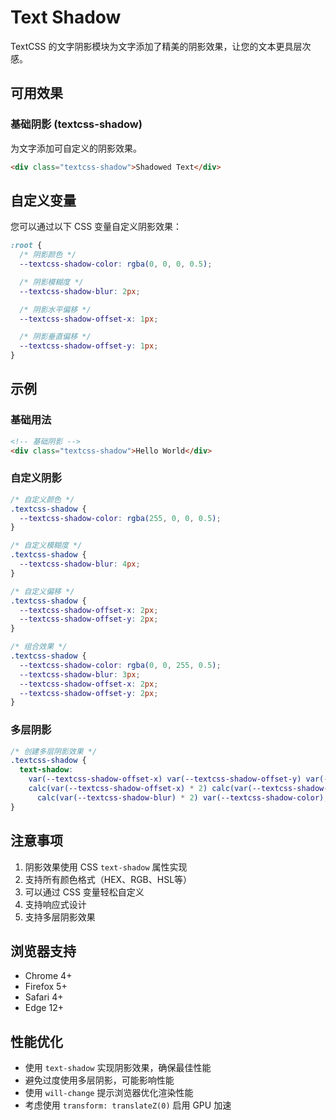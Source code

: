 # Text Shadow

TextCSS 的文字阴影模块为文字添加了精美的阴影效果，让您的文本更具层次感。

## 可用效果

### 基础阴影 (textcss-shadow)

为文字添加可自定义的阴影效果。

```html
<div class="textcss-shadow">Shadowed Text</div>
```

## 自定义变量

您可以通过以下 CSS 变量自定义阴影效果：

```css
:root {
  /* 阴影颜色 */
  --textcss-shadow-color: rgba(0, 0, 0, 0.5);

  /* 阴影模糊度 */
  --textcss-shadow-blur: 2px;

  /* 阴影水平偏移 */
  --textcss-shadow-offset-x: 1px;

  /* 阴影垂直偏移 */
  --textcss-shadow-offset-y: 1px;
}
```

## 示例

### 基础用法

```html
<!-- 基础阴影 -->
<div class="textcss-shadow">Hello World</div>
```

### 自定义阴影

```css
/* 自定义颜色 */
.textcss-shadow {
  --textcss-shadow-color: rgba(255, 0, 0, 0.5);
}

/* 自定义模糊度 */
.textcss-shadow {
  --textcss-shadow-blur: 4px;
}

/* 自定义偏移 */
.textcss-shadow {
  --textcss-shadow-offset-x: 2px;
  --textcss-shadow-offset-y: 2px;
}

/* 组合效果 */
.textcss-shadow {
  --textcss-shadow-color: rgba(0, 0, 255, 0.5);
  --textcss-shadow-blur: 3px;
  --textcss-shadow-offset-x: 2px;
  --textcss-shadow-offset-y: 2px;
}
```

### 多层阴影

```css
/* 创建多层阴影效果 */
.textcss-shadow {
  text-shadow:
    var(--textcss-shadow-offset-x) var(--textcss-shadow-offset-y) var(--textcss-shadow-blur) var(--textcss-shadow-color),
    calc(var(--textcss-shadow-offset-x) * 2) calc(var(--textcss-shadow-offset-y) * 2)
      calc(var(--textcss-shadow-blur) * 2) var(--textcss-shadow-color);
}
```

## 注意事项

1. 阴影效果使用 CSS `text-shadow` 属性实现
2. 支持所有颜色格式（HEX、RGB、HSL等）
3. 可以通过 CSS 变量轻松自定义
4. 支持响应式设计
5. 支持多层阴影效果

## 浏览器支持

- Chrome 4+
- Firefox 5+
- Safari 4+
- Edge 12+

## 性能优化

- 使用 `text-shadow` 实现阴影效果，确保最佳性能
- 避免过度使用多层阴影，可能影响性能
- 使用 `will-change` 提示浏览器优化渲染性能
- 考虑使用 `transform: translateZ(0)` 启用 GPU 加速
